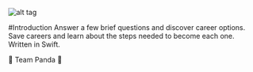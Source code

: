 ![alt tag](https://cloud.githubusercontent.com/assets/17285859/17948467/f9acd6c6-6a1e-11e6-809e-8658b2c860cb.png)


#Introduction
Answer a few brief questions and discover career options. Save careers and learn about the steps needed to become each one. Written in Swift.



 🐼 Team Panda 🐼
